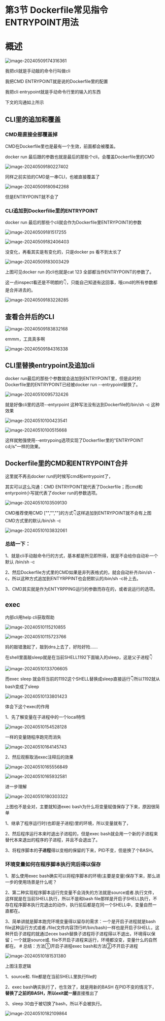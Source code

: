 # 第3节 Dockerfile常见指令ENTRYPOINT用法



# 概述



![image-20240509174316361](3-Dockerfile常见指令ENTRYPOINT用法.assets/image-20240509174316361.png)



我把cli就是手动敲的命令行叫做cli

我把CMD ENTRYPOINT就是说的Dockerfile里的配置

我把cli entrypoint就是手动命令行里的输入的东西

下文的沟通如上所示



## CLI里的追加和覆盖

### CMD是直接全部覆盖掉

CMD在Dockerfile里也是最有一个生效，前面都会被覆盖。

docker run 最后跟的参数也就是最后的那些个cli，会覆盖Dockerfile里的CMD

![image-20240509180227402](3-Dockerfile常见指令ENTRYPOINT用法.assets/image-20240509180227402.png)

同样之前实验的CMD是一串CLI，也被直接覆盖了

![image-20240509180942268](3-Dockerfile常见指令ENTRYPOINT用法.assets/image-20240509180942268.png)

但是ENTRYPOINT就不会了

### CLI追加到Dockerfilie里的ENTRYPOINT

docker run 最后的那些个cli就会作为Dockerfile里ENTRYPOINT的参数

![image-20240509181517255](3-Dockerfile常见指令ENTRYPOINT用法.assets/image-20240509181517255.png)

![image-20240509182406403](3-Dockerfile常见指令ENTRYPOINT用法.assets/image-20240509182406403.png)

没变化，再看其实是有变化的，只是docker ps 看不到太长了

![image-20240509183003429](3-Dockerfile常见指令ENTRYPOINT用法.assets/image-20240509183003429.png)

上图可见docker run 的cli也就是cat 123 全部都当作ENTRYPOINT的参数了。

这一点inspect看还是不明朗的👇，只能自己知道有这回事，哦cmd的所有参数都是合并进去的。

![image-20240509183228285](3-Dockerfile常见指令ENTRYPOINT用法.assets/image-20240509183228285.png)



## 查看合并后的CLI

![image-20240509183832168](3-Dockerfile常见指令ENTRYPOINT用法.assets/image-20240509183832168.png)

emmm，工具真多啊

![image-20240509184316338](3-Dockerfile常见指令ENTRYPOINT用法.assets/image-20240509184316338.png)



## CLI里替换entrypoint及追加cli

docker run最后的那些个参数就会追加到ENTRYPOINT里，但是此时的Dockerfile里的ENTRYPOINT已经被docker run --entrypoint替换了。

![image-20240510095732426](3-Dockerfile常见指令ENTRYPOINT用法.assets/image-20240510095732426.png)

就是好像cli里的选项--entyrpoint 这种写法没有达到Dockerfile的/bin/sh -c 这种效果

![image-20240510100423541](3-Dockerfile常见指令ENTRYPOINT用法.assets/image-20240510100423541.png)

![image-20240510100515668](3-Dockerfile常见指令ENTRYPOINT用法.assets/image-20240510100515668.png)

这样就勉强使用--entrypoing选项实现了Dockerfiler里的"ENTRYPOINT cd;ls"一样的效果。



## Dockerfile里的CMD和ENTRYPOINT合并

这里就不再去docker run的时候写cmd和entrypoint了，

其实可以这么沟通：CMD ENTRYPOINT就代表了Dockerfile；而cmd和entyrpoint小写就代表了docker run的参数选项。

![image-20240510103509130](3-Dockerfile常见指令ENTRYPOINT用法.assets/image-20240510103509130.png)

CMD推荐使用CMD ["","",""]的方式👇这样追加到ENTRYPOINT就不会有上图CMD方式里的默认/bin/sh -c

![image-20240510103832061](3-Dockerfile常见指令ENTRYPOINT用法.assets/image-20240510103832061.png) 





### 总结一下：

1、就是cli手动敲命令行的方式，基本都是所见即所得，就是不会给你自动补一个默认 /bin/sh -c

2、然后Dockerfile方式里的CMD如果是非列表格式的，就会自动补齐/bin/sh -c，所以这种方式追加到ENTYRPPINT也会把默认的/bin/sh -c补上去。

3、CMD其实就是作为ENTYRPPING运行的参数而存在的，或者说运行的选项。





## exec

内部cli用help cli获取帮助

![image-20240510115210855](3-Dockerfile常见指令ENTRYPOINT用法.assets/image-20240510115210855.png)





![image-20240510115723766](3-Dockerfile常见指令ENTRYPOINT用法.assets/image-20240510115723766.png)

妈的敲错激起了，敲到dns上去了，好险好险......



在shell里面敲sleep就是在当前SHELL1192下面输入的sleep，这是父子进程👇

![image-20240510133706605](3-Dockerfile常见指令ENTRYPOINT用法.assets/image-20240510133706605.png)

而exec sleep 就会将当前的1192这个SHELL替换成sleep直接运行👇所以1192就从bash变成了sleep

![image-20240510133801423](3-Dockerfile常见指令ENTRYPOINT用法.assets/image-20240510133801423.png)



体会下这个exec的作用



1、先了解变量在子进程中的一个local特性

![image-20240510154528128](3-Dockerfile常见指令ENTRYPOINT用法.assets/image-20240510154528128.png)

一样的变量随程序跑完而消失

![image-20240510164145743](3-Dockerfile常见指令ENTRYPOINT用法.assets/image-20240510164145743.png)



2、然后观察取消exec注释后的效果

![image-20240510165556849](3-Dockerfile常见指令ENTRYPOINT用法.assets/image-20240510165556849.png)



![image-20240510165932581](3-Dockerfile常见指令ENTRYPOINT用法.assets/image-20240510165932581.png)



进一步理解

![image-20240510180303322](3-Dockerfile常见指令ENTRYPOINT用法.assets/image-20240510180303322.png)

上图也不是全对，主要就知道exec bash为什么将变量赋值保存了下来，原因很简单

1、继承了程序运行时(也即是子进程)里的环境，所以变量就有了，

2、然后程序运行本来时退出子进程的，但是exec bash就会用一个新的子进程来替代本来退出的程序的子进程，并且不会退出了。

3、将程序脚本的**子进程**得以变相的保留的下来，PID不变，但是换了个BASH。



### 环境变量如何在程序脚本执行完后得以保存

1、那么使用exec bash确实可以将程序脚本的环境(主要是变量)保存下来，那么进一步的使用场景是什么呢？

2、第二种实现程序脚本运行完变量不会消失的方法就是source或者.执行文件，这样就是在当前SHELL执行，所以不是和bash file那样是开启子SHELL执行，不存在程序脚本执行完退出的动作，执行前后都是在同一个SHELL中，变量自然一直都在。

3、简单讲就是脚本跑完环境变量得以留存的需求：一个是开启子进程就是bash file这种运行方式或者./file(文件内容顶行#!/bin/bash)一样也是开启子SHELL，这种开启子进程的就通过ecex bash替换子进程将子进程得以不退出，环境得以保留；一个就是source或.  file不开启子进程来运行，环境都没变，变量什么的自然都在。   # 总结：方法①开启子进程exec bash和方法②不开启子进程



![image-20240510181531380](3-Dockerfile常见指令ENTRYPOINT用法.assets/image-20240510181531380.png)

上图注意逻辑

1、source和.  file都是在当前SHELL里执行file的

2、exec bash确实执行了，也生效了，就是用新的BASH 在PID不变的情况下，**替换了之前的BASH，所以exit就一层**直接推出了

3、sleep 30由于被切换了bash，所以不会被执行。

![image-20240510182109864](3-Dockerfile常见指令ENTRYPOINT用法.assets/image-20240510182109864.png)





